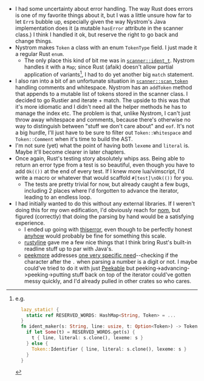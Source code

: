 * I had some uncertainty about error handling. The way Rust does errors is one of my favorite things about it, but I was a little unsure how far to let `Err`s bubble up, especially given the way Nystrom's Java implementation does it (a mutable `hasError` attribute in the scanner class.) I think I handled it ok, but reserve the right to go back and change things.
* Nystrom makes `Token` a class with an enum `TokenType` field. I just made it a regular Rust `enum`.
    * The only place this kind of bit me was in [`scanner::ident_t`](../main/src/scanner.rs#L199). Nystrom handles it with a `Map`; since Rust (afaik) doesn't allow partial application of variants[^1], I had to do yet another big `match` statement.
* I also ran into a bit of an unfortunate situation in [`scanner::scan_token`](../main/src/scanner.rs#L69) handling comments and whitespace. Nystrom has an `addToken` method that appends to a mutable list of tokens stored in the scanner class. I decided to go Rustier and iterate + match. The upside to this was that it's more idiomatic and I didn't need all the helper methods he has to manage the index etc. The problem is that, unlike Nystrom, I can't just throw away whitespace and comments, because
  there's otherwise no way to distinguish between "stuff we don't care about" and `eof`. It's not a big hurdle, I'll just have to be sure to filter out `Token::Whitespace` and `Token::Comment` when it's time to build the AST.
* I'm not sure (yet) what the point of having both `lexeme` and `literal` is. Maybe it'll become clearer in later chapters. 
* Once again, Rust's testing story absolutely whips ass. Being able to return an error type from a test is so beautiful, even though you have to add `Ok(())` at the end of every test. If I knew more lua/vimscript, I'd write a macro or whatever that would scaffold `#[test]\nOk(())` for you.
  * The tests are pretty trivial for now, but already caught a few bugs, including 2 places where I'd forgotten to advance the iterator, leading to an endless loop.
* I had initially wanted to do this without any external libraries. If I weren't doing this for my own edification, I'd obviously reach for [nom](https://docs.rs/nom/latest/nom/), but figured (correctly) that doing the parsing by hand would be a satisfying experience.
  * I ended up going with [thiserror](https://docs.rs/thiserror/latest/thiserror/), even though to be perfectly honest [anyhow](https://docs.rs/anyhow/latest/anyhow/) would probably be fine for something this scale. 
  * [rustyline](https://crates.io/crates/rustyline) gave me a few nice things that I think bring Rust's built-in readline stuff up to par with Java's.
  * [peekmore](https://docs.rs/peekmore/latest/peekmore/) addresses [one very specific need](../main/src/scanner.rs#L159)--checking if the character after the `.` when parsing a number is a digit or not. I maybe could've tried to do it with just [Peekable](https://doc.rust-lang.org/stable/std/iter/struct.Peekable.html) but peeking->advancing->peeking->putting stuff back on top of the iterator could've gotten messy quickly, and I'd already pulled in other crates so who cares.


[^1]: e.g.
    ```rust
      lazy_static! {
        static ref RESERVED_WORDS: HashMap<String, Token> = ...
      }
      fn ident_maker(s: String, line: usize, t: Option<Token>) -> Token {
        if let Some(t) = RESERVED_WORDS.get(s) {
          t { line, literal: s.clone(), lexeme: s }
        } else {
          Token::Identifier { line, literal: s.clone(), lexeme: s }
        }
      }
    ```
